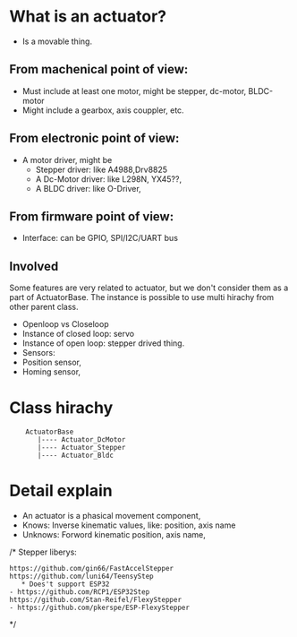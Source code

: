 # What is an actuator?
* Is a movable thing.
## From machenical point of view:
 * Must include at least one motor, might be stepper, dc-motor, BLDC-motor
 * Might include a gearbox, axis couppler, etc.
## From electronic point of view:
 * A motor driver, might be 
   * Stepper driver: like A4988,Drv8825
   * A Dc-Motor driver: like L298N, YX45??, 
   * A BLDC driver: like O-Driver,
## From firmware point of view:
* Interface: can be GPIO, SPI/I2C/UART bus
 
## Involved
Some features are very related to actuator, but we don't consider them as a part of ActuatorBase.
The instance is possible to use multi hirachy from other parent class.
* Openloop vs Closeloop
 * Instance of closed loop: servo
 * Instance of open loop: stepper drived thing. 
* Sensors:
 * Position sensor, 
 * Homing sensor,
# Class hirachy
```
    ActuatorBase
       |---- Actuator_DcMotor
       |---- Actuator_Stepper
       |---- Actuator_Bldc
```

# Detail explain
* An actuator is a phasical movement component, 
 * Knows: Inverse kinematic values, like: position, axis name
 * Unknows: Forword kinematic position, axis name,


/*
Stepper liberys:

    https://github.com/gin66/FastAccelStepper
    https://github.com/luni64/TeensyStep
       * Does't support ESP32
    - https://github.com/RCP1/ESP32Step
    https://github.com/Stan-Reifel/FlexyStepper
    - https://github.com/pkerspe/ESP-FlexyStepper
*/